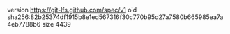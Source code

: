version https://git-lfs.github.com/spec/v1
oid sha256:82b25374df1915b8e1ed567316f30c770b95d27a7580b665985ea7a4eb7788b6
size 4439
